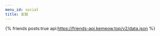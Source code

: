 ```yaml
---
menu_id: social
title: 友链
---
```

{% friends posts:true api:https://friends-api.kemeow.top/v2/data.json %}
